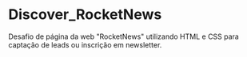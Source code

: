 # Discover_RocketNews
Desafio de página da web "RocketNews" utilizando HTML e CSS para captação de leads ou inscrição em newsletter.
